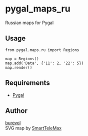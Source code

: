 # pygal_maps_ru  

Russian maps for Pygal

## Usage

~~~~
from pygal.maps.ru import Regions

map = Regions()
map.add('Data', {'11': 2, '22': 5})
map.render()
~~~~

## Requirements

* [Pygal](https://github.com/Kozea/pygal) 

## Author
[burevol](https://github.com/burevol)   
SVG map by [SmartTeleMax](https://github.com/SmartTeleMax)
